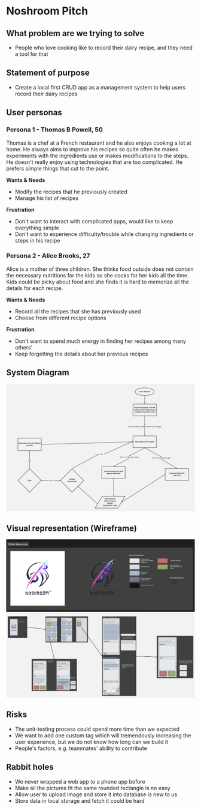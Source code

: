 # Noshroom Pitch

## What problem are we trying to solve

- People who love cooking like to record their dairy recipe, and they need a tool for that

## Statement of purpose

- Create a local first CRUD app as a management system to help users record their dairy recipes

## User personas

### Persona 1 - Thomas B Powell, 50

Thomas is a chef at a French restaurant and he also enjoys cooking a lot at home. He always aims to improve his recipes so quite often he makes experiments with the ingredients use or makes modifications to the steps. He doesn't really enjoy using technologies that are too complicated. He prefers simple things that cut to the point.

**Wants & Needs**

- Modify the recipes that he previously created
- Manage his list of recipes

**Frustration**

- Don't want to interact with complicated apps, would like to keep everything simple
- Don't want to experience difficulty/trouble while changing ingredients or steps in his recipe

### Persona 2 - Alice Brooks, 27

Alice is a mother of three children. She thinks food outside does not contain the necessary nutritions for the kids so she cooks for her kids all the time. Kids could be picky about food and she finds it is hard to memorize all the details for each recipe.

**Wants & Needs**

- Record all the recipes that she has previously used
- Choose from different recipe options

**Frustration**

- Don't want to spend much energy in finding her recipes among many others'
- Keep forgetting the details about her previous recipes

## System Diagram

![Project wireframe](../images/systemDiagram.png)

## Visual representation (Wireframe)

![Project wireframe](../images/designStandard.png)
![Project wireframe](../images/wireFrame.png)

## Risks

- The unit-testing process could spend more time than we expected
- We want to add one custom tag which will tremendously increasing the user experience, but we do not know how long can we build it
- People's factors, e.g. teammates' ability to contribute

## Rabbit holes

- We never wrapped a web app to a phone app before
- Make all the pictures fit the same rounded rectangle is no easy
- Allow user to upload image and store it into database is new to us
- Store data in local storage and fetch it could be hard
